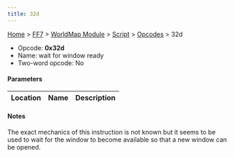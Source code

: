 ```yaml
---
title: 32d
---
```


[Home](Main%20Page.md) > [FF7](FF7.md) > [WorldMap Module](FF7/WorldMap%20Module.md) > [Script](FF7/WorldMap%20Module/Script.md) > [Opcodes](FF7/WorldMap%20Module/Script/Opcodes.md) > 32d

-   Opcode: **0x32d**
-   Name: wait for window ready
-   Two-word opcode: No

#### Parameters

| Location | Name | Description |
|:--------:|:----:|:-----------:|

#### Notes

The exact mechanics of this instruction is not known but it seems to be
used to wait for the window to become available so that a new window can
be opened.
